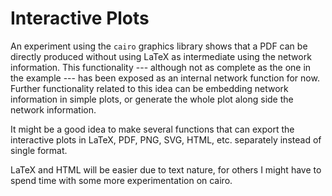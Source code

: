 # Interactive Plots

An experiment using the `cairo` graphics library shows that a PDF can
be directly produced without using LaTeX as intermediate using the
network information. This functionality --- although not as complete
as the one in the example --- has been exposed as an internal network
function for now. Further functionality related to this idea can be
embedding network information in simple plots, or generate the whole
plot along side the network information.

It might be a good idea to make several functions that can export the interactive plots in LaTeX, PDF, PNG, SVG, HTML, etc. separately instead of single format.

LaTeX and HTML will be easier due to text nature, for others I might have to spend time with some more experimentation on cairo.
